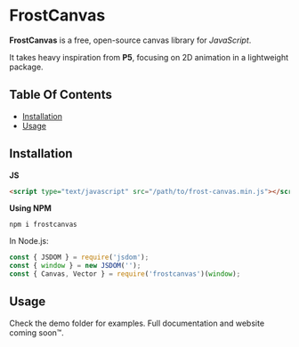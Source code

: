 # FrostCanvas

**FrostCanvas** is a free, open-source canvas library for *JavaScript*.

It takes heavy inspiration from **P5**, focusing on 2D animation in a lightweight package.


## Table Of Contents
- [Installation](#installation)
- [Usage](#usage)



## Installation

**JS**

```html
<script type="text/javascript" src="/path/to/frost-canvas.min.js"></script>
```

**Using NPM**

```
npm i frostcanvas
```

In Node.js:

```javascript
const { JSDOM } = require('jsdom');
const { window } = new JSDOM('');
const { Canvas, Vector } = require('frostcanvas')(window);
```


## Usage

Check the demo folder for examples. Full documentation and website coming soon™.